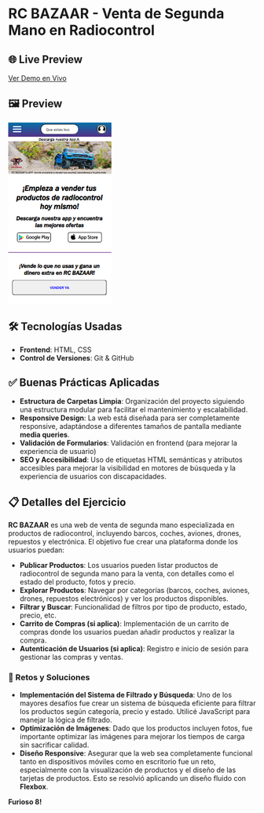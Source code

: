 # RC BAZAAR - Venta de Segunda Mano en Radiocontrol

## 🌐 Live Preview
[Ver Demo en Vivo](https://rcbazaar.netlify.app/)

## 🖼️ Preview
![Preview](/media/images/presentation.png)


## 🛠️ Tecnologías Usadas
- **Frontend**: HTML, CSS
- **Control de Versiones**: Git & GitHub

## ✅ Buenas Prácticas Aplicadas
- **Estructura de Carpetas Limpia**: Organización del proyecto siguiendo una estructura modular para facilitar el mantenimiento y escalabilidad.
- **Responsive Design**: La web está diseñada para ser completamente responsive, adaptándose a diferentes tamaños de pantalla mediante **media queries**.
- **Validación de Formularios**: Validación en frontend (para mejorar la experiencia de usuario)
- **SEO y Accesibilidad**: Uso de etiquetas HTML semánticas y atributos accesibles para mejorar la visibilidad en motores de búsqueda y la experiencia de usuarios con discapacidades.

## 📋 Detalles del Ejercicio
**RC BAZAAR** es una web de venta de segunda mano especializada en productos de radiocontrol, incluyendo barcos, coches, aviones, drones, repuestos y electrónica. El objetivo fue crear una plataforma donde los usuarios puedan:

- **Publicar Productos**: Los usuarios pueden listar productos de radiocontrol de segunda mano para la venta, con detalles como el estado del producto, fotos y precio.
- **Explorar Productos**: Navegar por categorías (barcos, coches, aviones, drones, repuestos electrónicos) y ver los productos disponibles.
- **Filtrar y Buscar**: Funcionalidad de filtros por tipo de producto, estado, precio, etc.
- **Carrito de Compras (si aplica)**: Implementación de un carrito de compras donde los usuarios puedan añadir productos y realizar la compra.
- **Autenticación de Usuarios (si aplica)**: Registro e inicio de sesión para gestionar las compras y ventas.

### 🚧 Retos y Soluciones
- **Implementación del Sistema de Filtrado y Búsqueda**: Uno de los mayores desafíos fue crear un sistema de búsqueda eficiente para filtrar los productos según categoría, precio y estado. Utilicé JavaScript para manejar la lógica de filtrado.
- **Optimización de Imágenes**: Dado que los productos incluyen fotos, fue importante optimizar las imágenes para mejorar los tiempos de carga sin sacrificar calidad. 
- **Diseño Responsive**: Asegurar que la web sea completamente funcional tanto en dispositivos móviles como en escritorio fue un reto, especialmente con la visualización de productos y el diseño de las tarjetas de productos. Esto se resolvió aplicando un diseño fluido con **Flexbox**.

**Furioso 8!**
